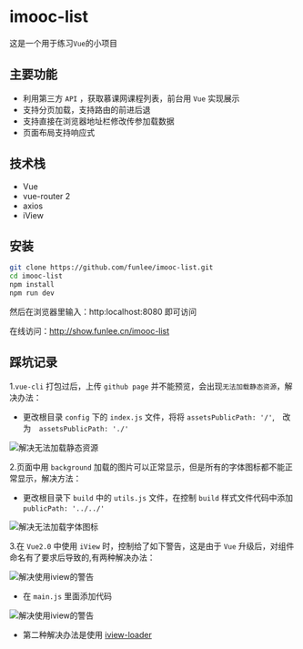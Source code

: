 imooc-list
==========
这是一个用于练习`Vue`的小项目

主要功能
-------
* 利用第三方 `API` ，获取慕课网课程列表，前台用 `Vue` 实现展示
* 支持分页加载，支持路由的前进后退
* 支持直接在浏览器地址栏修改传参加载数据
* 页面布局支持响应式

技术栈
------
* Vue
* vue-router 2
* axios
* iView

安装
----
```bash
git clone https://github.com/funlee/imooc-list.git
cd imooc-list
npm install
npm run dev
```
然后在浏览器里输入：http:localhost:8080 即可访问

在线访问：http://show.funlee.cn/imooc-list

踩坑记录
-------
1.`vue-cli` 打包过后，上传 `github page` 并不能预览，会出现`无法加载静态资源`，解决办法：
* 更改根目录 `config` 下的 `index.js` 文件，将将 `assetsPublicPath: '/'`,　改为　`assetsPublicPath: './'`

![](https://raw.github.com/funlee/imooc-list/master/src/assets/bug1.jpg "解决无法加载静态资源")

2.页面中用 `background` 加载的图片可以正常显示，但是所有的字体图标都不能正常显示，解决方法：
* 更改根目录下 `build` 中的 `utils.js` 文件，在控制 `build` 样式文件代码中添加　`publicPath: '../../'`

![](https://raw.github.com/funlee/imooc-list/master/src/assets/bug2.jpg "解决无法加载字体图标")

3.在 `Vue2.0` 中使用 `iView` 时，控制给了如下警告，这是由于 `Vue` 升级后，对组件命名有了要求后导致的,有两种解决办法：

![](https://raw.github.com/funlee/imooc-list/master/src/assets/bug3.png "解决使用iview的警告")

* 在 `main.js` 里面添加代码

![](https://raw.github.com/funlee/imooc-list/master/src/assets/fixbug3.jpg "解决使用iview的警告")

* 第二种解决办法是使用 [iview-loader](https://www.npmjs.com/package/iview-loader)



